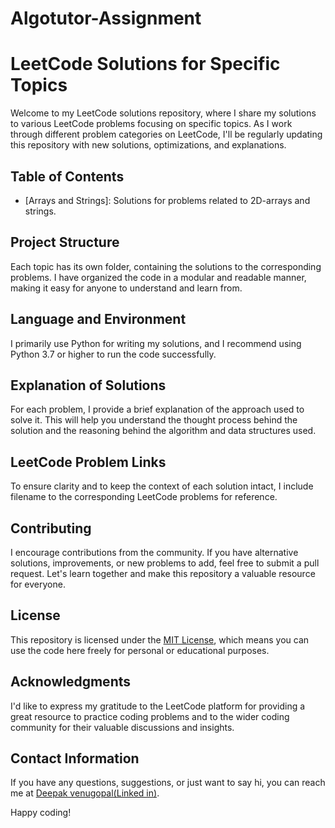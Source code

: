 # Algotutor-Assignment

# LeetCode Solutions for Specific Topics

Welcome to my LeetCode solutions repository, where I share my solutions to various LeetCode problems focusing on specific topics. As I work through different problem categories on LeetCode, I'll be regularly updating this repository with new solutions, optimizations, and explanations.

## Table of Contents

- [Arrays and Strings]: Solutions for problems related to 2D-arrays and strings.

## Project Structure

Each topic has its own folder, containing the solutions to the corresponding problems. I have organized the code in a modular and readable manner, making it easy for anyone to understand and learn from.

## Language and Environment

I primarily use Python for writing my solutions, and I recommend using Python 3.7 or higher to run the code successfully.

## Explanation of Solutions

For each problem, I provide a brief explanation of the approach used to solve it. This will help you understand the thought process behind the solution and the reasoning behind the algorithm and data structures used.

## LeetCode Problem Links

To ensure clarity and to keep the context of each solution intact, I include filename to the corresponding LeetCode problems for reference.


## Contributing

I encourage contributions from the community. If you have alternative solutions, improvements, or new problems to add, feel free to submit a pull request. Let's learn together and make this repository a valuable resource for everyone.

## License

This repository is licensed under the [MIT License](link_to_license), which means you can use the code here freely for personal or educational purposes.

## Acknowledgments

I'd like to express my gratitude to the LeetCode platform for providing a great resource to practice coding problems and to the wider coding community for their valuable discussions and insights.

## Contact Information

If you have any questions, suggestions, or just want to say hi, you can reach me at [Deepak venugopal(Linked in)](mailto:deepakvenugopal05@gmail.com).

Happy coding!
